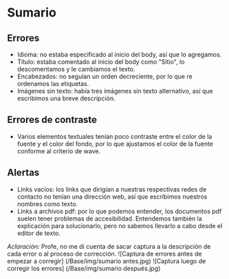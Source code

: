 # Sumario

## Errores
- Idioma: no estaba especificado al inicio del body, así que lo agregamos.
- Título: estaba comentado al inicio del body como "Sitio", lo descomentamos y le cambiamos el texto.
- Encabezados: no seguían un orden decreciente, por lo que re ordenamos las etiquetas.
- Imágenes sin texto: había tres imágenes sin texto alternativo, así que escribimos una breve descripción.

## Errores de contraste
- Varios elementos textuales tenían poco contraste entre el color de la fuente y el color del fondo, por lo que ajustamos el color de la fuente conforme al criterio de wave.

## Alertas
- Links vacíos: los links que dirigían a nuestras respectivas redes de contacto no tenían una dirección web, así que escribimos nuestros nombres como texto.
- Links a archivos pdf: por lo que podemos entender, los documentos pdf suelen tener problemas de accesibilidad. Entendemos también la explicación para solucionarlo, pero no sabemos llevarlo a cabo desde el editor de texto.

*Aclaración:* Profe, no me di cuenta de sacar captura a la descripción de cada error o al proceso de corrección.
![Captura de errores antes de empezar a corregir] (/Base/img/sumario antes.jpg)
![Captura luego de corregir los errores] (/Base/img/sumario después.jpg)
